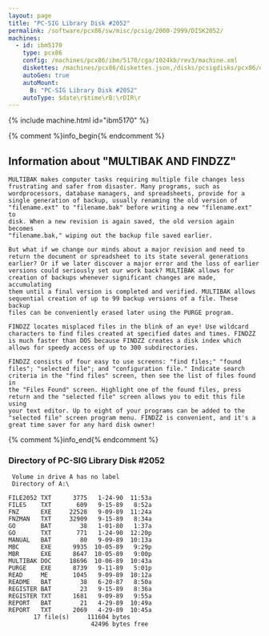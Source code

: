 ```yaml
---
layout: page
title: "PC-SIG Library Disk #2052"
permalink: /software/pcx86/sw/misc/pcsig/2000-2999/DISK2052/
machines:
  - id: ibm5170
    type: pcx86
    config: /machines/pcx86/ibm/5170/cga/1024kb/rev3/machine.xml
    diskettes: /machines/pcx86/diskettes.json,/disks/pcsigdisks/pcx86/diskettes.json
    autoGen: true
    autoMount:
      B: "PC-SIG Library Disk #2052"
    autoType: $date\r$time\rB:\rDIR\r
---
```


{% include machine.html id="ibm5170" %}

{% comment %}info_begin{% endcomment %}

## Information about "MULTIBAK AND FINDZZ"

    MULTIBAK makes computer tasks requiring multiple file changes less
    frustrating and safer from disaster. Many programs, such as
    wordprocessors, database managers, and spreadsheets, provide for a
    single generation of backup, usually renaming the old version of
    "filename.ext" to "filename.bak" before writing a new "filename.ext" to
    disk. When a new revision is again saved, the old version again becomes
    "filename.bak," wiping out the backup file saved earlier.
    
    But what if we change our minds about a major revision and need to
    return the document or spreadsheet to its state several generations
    earlier? Or if we later discover a major error and the loss of earlier
    versions could seriously set our work back? MULTIBAK allows for
    creation of backups whenever significant changes are made, accumulating
    them until a final version is completed and verified. MULTIBAK allows
    sequential creation of up to 99 backup versions of a file. These backup
    files can be conveniently erased later using the PURGE program.
    
    FINDZZ locates misplaced files in the blink of an eye! Use wildcard
    characters to find files created at specified dates and times. FINDZZ
    is much faster than DOS because FINDZZ creates a disk index which
    allows for speedy access of up to 300 subdirectories.
    
    FINDZZ consists of four easy to use screens: "find files;" "found
    files"; "selected file"; and "configuration file." Indicate search
    criteria in the "find files" screen, then see the list of files found in
    the "Files Found" screen. Highlight one of the found files, press
    return and the "selected file" screen allows you to edit this file using
    your text editor. Up to eight of your programs can be added to the
    "selected file" screen program menu. FINDZZ is convenient, and it's a
    great time saver for any hard disk owner!
{% comment %}info_end{% endcomment %}


### Directory of PC-SIG Library Disk #2052

     Volume in drive A has no label
     Directory of A:\

    FILE2052 TXT      3775   1-24-90  11:53a
    FILES    TXT       609   9-15-89   8:52a
    FNZ      EXE     22528   9-09-89  11:24a
    FNZMAN   TXT     32909   9-15-89   8:34a
    GO       BAT        38   1-01-80   1:37a
    GO       TXT       771   1-24-90  12:20p
    MANUAL   BAT        80   9-09-89  10:13a
    MBC      EXE      9935  10-05-89   9:29p
    MBR      EXE      8647  10-05-89   9:00p
    MULTIBAK DOC     18696  10-06-89  10:43a
    PURGE    EXE      8739   9-11-89   5:01p
    READ     ME       1045   9-09-89  10:12a
    README   BAT        38   6-20-87   8:50a
    REGISTER BAT        23   9-15-89   8:36a
    REGISTER TXT      1681   9-09-89   9:55a
    REPORT   BAT        21   4-29-89  10:49a
    REPORT   TXT      2069   4-29-89  10:45a
           17 file(s)     111604 bytes
                           42496 bytes free
